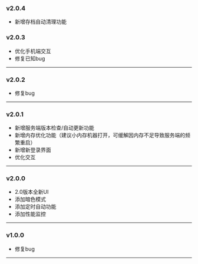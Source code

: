 ### v2.0.4

- 新增存档自动清理功能
### v2.0.3

- 优化手机端交互
- 修复已知bug
---
### v2.0.2

- 修复bug
---
### v2.0.1

- 新增服务端版本检查/自动更新功能
- 新增内存优化功能（建议小内存机器打开，可缓解因内存不足导致服务端的频繁重启）
- 新增新登录界面
- 优化交互
---
### v2.0.0

- 2.0版本全新UI
- 添加暗色模式
- 添加定时自动功能
- 添加性能监控
---
### v1.0.0

- 修复bug
---
